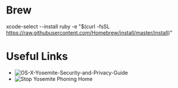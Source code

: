 # Brew

xcode-select --install
ruby -e "$(curl -fsSL https://raw.githubusercontent.com/Homebrew/install/master/install)"

# Useful Links

* ![OS-X-Yosemite-Security-and-Privacy-Guide](https://github.com/drduh/OS-X-Yosemite-Security-and-Privacy-Guide)
* ![Stop Yosemite Phoning Home](https://github.com/fix-macosx/yosemite-phone-home)
